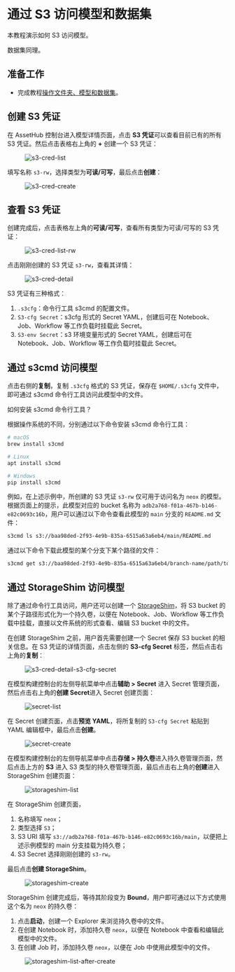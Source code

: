 # 通过 S3 访问模型和数据集

本教程演示如何 S3 访问模型。

数据集同理。

## 准备工作

* 完成教程[操作文件夹、模型和数据集](./manipulate-folder-asset.md)。

## 创建 S3 凭证

在 AssetHub 控制台进入模型详情页面，点击 **S3 凭证**可以查看目前已有的所有 S3 凭证。然后点击表格右上角的 **+** 创建一个 S3 凭证：

<figure class="screenshot">
  <img alt="s3-cred-list" src="../assets/tasks/manage-asset/access-asset-by-s3/s3-cred-list.png" class="screenshot"/>
</figure>

填写名称 `s3-rw`，选择类型为**可读/可写**，最后点击**创建**：

<figure class="screenshot">
  <img alt="s3-cred-create" src="../assets/tasks/manage-asset/access-asset-by-s3/s3-cred-create.png" class="screenshot"/>
</figure>

## 查看 S3 凭证

创建完成后，点击表格左上角的**可读/可写**，查看所有类型为可读/可写的 S3 凭证：

<figure class="screenshot">
  <img alt="s3-cred-list-rw" src="../assets/tasks/manage-asset/access-asset-by-s3/s3-cred-list-rw.png" class="screenshot"/>
</figure>

点击刚刚创建的 S3 凭证 `s3-rw`，查看其详情：

<figure class="screenshot">
  <img alt="s3-cred-detail" src="../assets/tasks/manage-asset/access-asset-by-s3/s3-cred-detail.png" class="screenshot"/>
</figure>

S3 凭证有三种格式：

1. `.s3cfg`：命令行工具 s3cmd 的配置文件。
2. `S3-cfg Secret`：s3cfg 形式的 Secret YAML，创建后可在 Notebook、Job、Workflow 等工作负载时挂载此 Secret。
3. `S3-env Secret`：s3 环境变量形式的 Secret YAML，创建后可在 Notebook、Job、Workflow 等工作负载时挂载此 Secret。

## 通过 s3cmd 访问模型

点击右侧的**复制**，复制 `.s3cfg` 格式的 S3 凭证，保存在 `$HOME/.s3cfg` 文件中，即可通过 s3cmd 命令行工具访问此模型中的文件。

<aside class="note info">
<div class="title">如何安装 s3cmd 命令行工具？</div>

根据操作系统的不同，分别通过以下命令安装 s3cmd 命令行工具：

```bash
# macOS
brew install s3cmd

# Linux
apt install s3cmd

# Windows
pip install s3cmd
```

</aside>

例如，在上述示例中，所创建的 S3 凭证 `s3-rw` 仅可用于访问名为 `neox` 的模型。根据页面上的提示，此模型对应的 bucket 名称为 `adb2a768-f01a-467b-b146-e82c0693c16b`，用户可以通过以下命令查看此模型的 `main` 分支的 `README.md` 文件：

```bash
s3cmd ls s3://baa98ded-2f93-4e9b-835a-6515a63a6eb4/main/README.md
```

通过以下命令下载此模型的某个分支下某个路径的文件：

```bash
s3cmd get s3://baa98ded-2f93-4e9b-835a-6515a63a6eb4/branch-name/path/to/object
```

## 通过 StorageShim 访问模型

除了通过命令行工具访问，用户还可以创建一个 [StorageShim](./use-storageshim-s3.md)，将 S3 bucket 的某个子路径形式化为一个持久卷，以便在 Notebook、Job、Workflow 等工作负载中挂载，直接以文件系统的形式查看、编辑 S3 bucket 中的文件。

在创建 StorageShim 之前，用户首先需要创建一个 Secret 保存 S3 bucket 的相关信息。在 S3 凭证的详情页面，点击左侧的 **S3-cfg Secret** 标签，然后点击右上角的**复制**：

<figure class="screenshot">
  <img alt="s3-cred-detail-s3-cfg-secret" src="../assets/tasks/manage-asset/access-asset-by-s3/s3-cred-detail-s3-cfg-secret.png" class="screenshot"/>
</figure>

在模型构建控制台的左侧导航菜单中点击**辅助 > Secret** 进入 Secret 管理页面，然后点击右上角的**创建 Secret**进入 Secret 创建页面：

<figure class="screenshot">
  <img alt="secret-list" src="../assets/tasks/manage-asset/access-asset-by-s3/secret-list.png" class="screenshot"/>
</figure>

在 Secret 创建页面，点击**预览 YAML**，将所复制的 `S3-cfg Secret` 粘贴到 YAML 编辑框中，最后点击**创建**。

<figure class="screenshot">
  <img alt="secret-create" src="../assets/tasks/manage-asset/access-asset-by-s3/secret-create.png" class="screenshot"/>
</figure>

在模型构建控制台的左侧导航菜单中点击**存储 > 持久卷**进入持久卷管理页面，然后点击上方的 **S3** 进入 S3 类型的持久卷管理页面，最后点击右上角的**创建**进入 StorageShim 创建页面：

<figure class="screenshot">
  <img alt="storageshim-list" src="../assets/tasks/manage-asset/access-asset-by-s3/storageshim-list.png" class="screenshot"/>
</figure>

在 StorageShim 创建页面，

1. 名称填写 `neox`；
2. 类型选择 `S3`；
3. S3 URI 填写 `s3://adb2a768-f01a-467b-b146-e82c0693c16b/main`，以便把上述示例模型的 main 分支挂载为持久卷；
4. S3 Secret 选择刚刚创建的 `s3-rw`。

最后点击**创建 StorageShim**。

<figure class="screenshot">
  <img alt="storageshim-create" src="../assets/tasks/manage-asset/access-asset-by-s3/storageshim-create.png" class="screenshot"/>
</figure>

StorageShim 创建完成后，等待其阶段变为 **Bound**，用户即可通过以下方式使用这个名为 `neox` 的持久卷：

1. 点击**启动**，创建一个 Explorer 来浏览持久卷中的文件。
2. 在创建 Notebook 时，添加持久卷 `neox`，以便在 Notebook 中查看和编辑此模型中的文件。
3. 在创建 Job 时，添加持久卷 `neox`，以便在 Job 中使用此模型中的文件。

<figure class="screenshot">
  <img alt="storageshim-list-after-create" src="../assets/tasks/manage-asset/access-asset-by-s3/storageshim-list-after-create.png" class="screenshot"/>
</figure>
